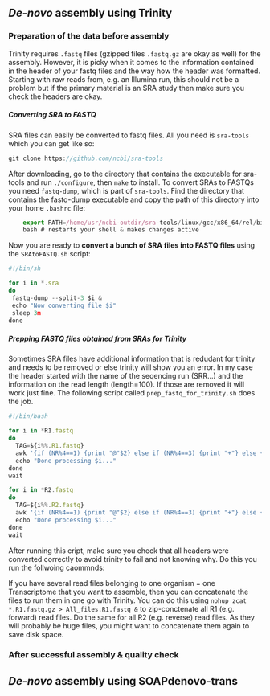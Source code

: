 ## *De-novo* assembly using Trinity

### Preparation of the data before assembly

Trinity requires `.fastq` files (gzipped files `.fastq.gz` are okay as well) for the assembly. However, it is picky when it comes to the information contained in the header of your fastq files and the way how the header was formatted. Starting with raw reads from, e.g. an Illumina run, this should not be a problem but if the primary material is an SRA study then make sure you check the headers are okay.  

##### Converting SRA to FASTQ
SRA files can easily be converted to fastq files. All you need is `sra-tools` which you can get like so:  
```javascript
git clone https://github.com/ncbi/sra-tools
```
After downloading, go to the directory that contains the executable for sra-tools and run `./configure`, then `make` to install. To convert SRAs to FASTQs you need `fastq-dump`, which is part of `sra-tools`. Find the directory that contains the fastq-dump executable and copy the path of this directory into your home `.bashrc` file:
```javascript
    export PATH=/home/usr/ncbi-outdir/sra-tools/linux/gcc/x86_64/rel/bin:$PATH  
    bash # restarts your shell & makes changes active  
```
Now you are ready to **convert a bunch of SRA files into FASTQ files** using the `SRAtoFASTQ.sh` script:  
```javascript
#!/bin/sh

for i in *.sra
do
 fastq-dump --split-3 $i &
 echo "Now converting file $i"
 sleep 3m
done
```
##### Prepping FASTQ files obtained from SRAs for Trinity   
Sometimes SRA files have additional information that is redudant for trinity and needs to be removed or else trinity will show you an error. In my case the header started with the name of the seqencing run (SRR...) and the information on the read length (length=100). If those are removed it will work just fine. The following script called  `prep_fastq_for_trinity.sh` does the job.
```javascript
#!/bin/bash 

for i in *R1.fastq
do
  TAG=${i%%.R1.fastq}
  awk '{if (NR%4==1) {print "@"$2} else if (NR%4==3) {print "+"} else {print}}' $i > $TAG.prepped.R1.fastq & 
  echo "Done processing $i..." 
done
wait 

for i in *R2.fastq
do
  TAG=${i%%.R2.fastq}
  awk '{if (NR%4==1) {print "@"$2} else if (NR%4==3) {print "+"} else {print}}' $i > $TAG.prepped.R2.fastq &
  echo "Done processing $i..." 
done 
wait 
```
After running this cript, make sure you check that all headers were converted correctly to avoid trinity to fail and not knowing why. Do this you run the follwoing caommnds:  


If you have several read files belonging to one organism = one Transcriptome that you want to assemble, then you can concatenate the files to run them in one go with Trinity. You can do this using `nohup zcat *.R1.fastq.gz > All_files.R1.fastq &` to zip-conctenate all R1 (e.g. forward) read files. Do the same for all R2 (e.g. reverse) read files.  As they will probably be huge files, you might want to concatenate them again to save disk space.


### After successful assembly & quality check
 


## *De-novo* assembly using SOAPdenovo-trans
 

